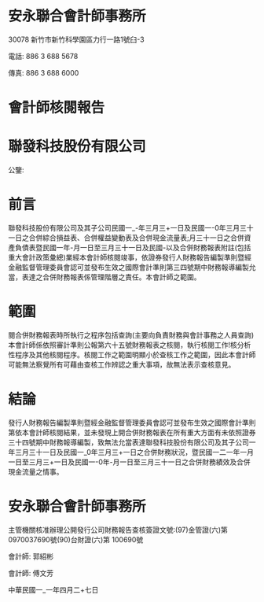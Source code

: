 # 安永聯合會計師事務所

30078 新竹市新竹科學園區力行一路1號臼-3

電話: 886 3 688 5678

傳真: 886 3 688 6000

# 會計師核閱報告

# 聯發科技股份有限公司

公鑒:

# 前言

聯發科技股份有限公司及其子公司民國一_-年三月三+一日及民國一-0年三月三十一日之合併綜合損益表、合併權益變動表及合併現金流量表;月三十一日之合併資產負債表暨民國一年-月一日至三月三十一日及民國-以及合併財務報表附註(包括重大會計政策彙總)業經本會計師核閱竣事，依證券發行人財務報告編製準則暨經金融監督管理委員會認可並發布生效之國際會計準則第三四號期中財務報導編製允當，表達之合併財務報表係管理階層之責任。本會計師之範圍。

# 範圍

閱合併財務報表時所執行之程序包括查詢(主要向負責財務與會計事務之人員查詢)本會計師係依照審計準則公報第六十五號財務報表之核閱，執行核閱工作!核分析性程序及其他核閱程序。核閱工作之範圍明顯小於查核工作之範圍，因此本會計師可能無法察覺所有可藉由查核工作辨認之重大事項，故無法表示查核意見。

# 結論

發行人財務報告編製準則暨經金融監督管理委員會認可並發布生效之國際會計準則第依本會計師核閱結果，並未發現上開合併財務報表在所有重大方面有未依照證券三十四號期中財務報導編製，致無法允當表達聯發科技股份有限公司及其子公司一年三月三十一日及民國一_0年三月三+一日之合併財務狀況，暨民國一二一年一月一日至三月三+一日及民國一-0年-月一日至三月三十一日之合併財務績效及合併現金流量之情事。

# 安永聯合會計師事務所

主管機關核准辦理公開發行公司財務報告查核簽證文號:(97)金管證(六)第 0970037690號(90)台財證(六)第 100690號

會計師: 郭紹彬

會計師: 傅文芳

中華民國一_一年四月二+七日